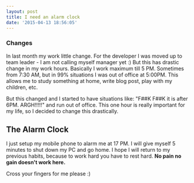 ```yaml
---
layout: post
title: I need an alarm clock
date: '2015-04-13 18:56:05'
---
```


### Changes
In last month my work little change. For the developer I was moved up to team leader - I am not calling myself manager yet :)
But this has drastic change in my work hours. Basically I work maximum till 5 PM. Sometimes from 7:30 AM, but in 99% situations I was out of office at 5:00PM.
This allows me to study something at home, write blog post, play with my children, etc.

But this changed and I started to have situations like: "F##K F##K it is after 6PM. ARGH!!!!!" and run out of office. This one hour is really important for my life, so I decided to change this drastically.

## The Alarm Clock
I just setup my mobile phone to alarm me at 17 PM. I will give myself 5 minutes to shut down my PC and go home. I hope I will return to my previous habits, because to work hard you have to rest hard. __No pain no gain doesn't work here.__

Cross your fingers for me please :)